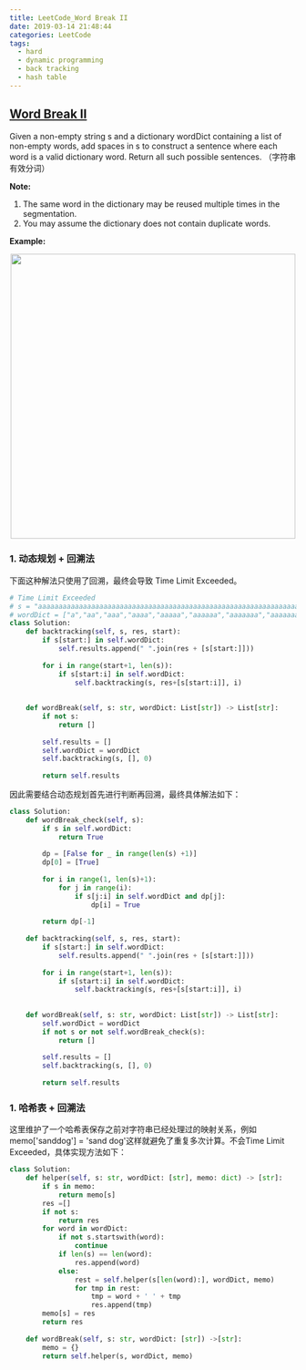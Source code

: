 ```yaml
---
title: LeetCode_Word Break II
date: 2019-03-14 21:48:44
categories: LeetCode
tags: 
  - hard
  - dynamic programming
  - back tracking
  - hash table
---
```


## [Word Break II](https://leetcode.com/problems/word-break-ii/)

Given a non-empty string s and a dictionary wordDict containing a list of non-empty words, add spaces in s to construct a sentence where each word is a valid dictionary word. Return all such possible sentences.
（字符串有效分词）

<!--more-->

**Note:** 
1. The same word in the dictionary may be reused multiple times in the segmentation.
2. You may assume the dictionary does not contain duplicate words.

**Example:** 

<div align=center>
	<img src="/images/leetcode_140.png" width = "500" align=center/>
</div>

### 1. 动态规划 + 回溯法
下面这种解法只使用了回溯，最终会导致 Time Limit Exceeded。

```python
# Time Limit Exceeded
# s = "aaaaaaaaaaaaaaaaaaaaaaaaaaaaaaaaaaaaaaaaaaaaaaaaaaaaaaaaaaaaaaaaaaaaaaaaaaabaaaaaaaaaaaaaaaaaaaaaaaaaaaaaaaaaaaaaaaaaaaaaaaaaaaaaaaaaaaaaaaaaaaaaaaaaaa"
# wordDict = ["a","aa","aaa","aaaa","aaaaa","aaaaaa","aaaaaaa","aaaaaaaa","aaaaaaaaa","aaaaaaaaaa"]
class Solution:
    def backtracking(self, s, res, start):
        if s[start:] in self.wordDict:
            self.results.append(" ".join(res + [s[start:]]))
           
        for i in range(start+1, len(s)):
            if s[start:i] in self.wordDict:
                self.backtracking(s, res+[s[start:i]], i)
                
    
    def wordBreak(self, s: str, wordDict: List[str]) -> List[str]:
        if not s:
            return []
        
        self.results = []
        self.wordDict = wordDict
        self.backtracking(s, [], 0)
        
        return self.results
```

因此需要结合动态规划首先进行判断再回溯，最终具体解法如下：
```python
class Solution:
    def wordBreak_check(self, s):
        if s in self.wordDict:
            return True
        
        dp = [False for _ in range(len(s) +1)]
        dp[0] = [True]
        
        for i in range(1, len(s)+1):
            for j in range(i):
                if s[j:i] in self.wordDict and dp[j]:
                    dp[i] = True
            
        return dp[-1]
    
    def backtracking(self, s, res, start):
        if s[start:] in self.wordDict:
            self.results.append(" ".join(res + [s[start:]]))
           
        for i in range(start+1, len(s)):
            if s[start:i] in self.wordDict:
                self.backtracking(s, res+[s[start:i]], i)
                
    
    def wordBreak(self, s: str, wordDict: List[str]) -> List[str]:
        self.wordDict = wordDict
        if not s or not self.wordBreak_check(s):
            return []
    
        self.results = [] 
        self.backtracking(s, [], 0)
        
        return self.results
```

### 1. 哈希表 + 回溯法
这里维护了一个哈希表保存之前对字符串已经处理过的映射关系，例如memo['sanddog'] = 'sand dog'这样就避免了重复多次计算。不会Time Limit Exceeded，具体实现方法如下：

```python
class Solution:
    def helper(self, s: str, wordDict: [str], memo: dict) -> [str]:
        if s in memo:
            return memo[s]
        res =[]
        if not s:
            return res
        for word in wordDict:
            if not s.startswith(word):
                continue
            if len(s) == len(word):
                res.append(word)
            else:
                rest = self.helper(s[len(word):], wordDict, memo)
                for tmp in rest:
                    tmp = word + ' ' + tmp
                    res.append(tmp)
        memo[s] = res
        return res
    
    def wordBreak(self, s: str, wordDict: [str]) ->[str]:
        memo = {}
        return self.helper(s, wordDict, memo)
```